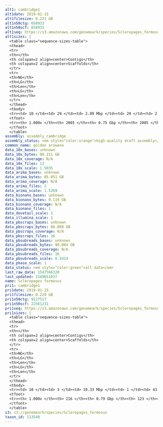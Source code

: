 ```yaml
---
alt1: cambridge1
alt1date: 2019-01-15
alt1filesize: 0.221 GB
alt1n50ctg: 658933
alt1n50scf: 658933
alt1seq: https://s3.amazonaws.com/genomeark/species/Scleropages_formosus/fSclFor1/assembly_cambridge/fSclFor1.alt.asm.20190115.fasta.gz
alt1sizes: |
  <table class="sequence-sizes-table">
  <thead>
  <tr>
  <th></th>
  <th colspan=2 align=center>Contigs</th>
  <th colspan=2 align=center>Scaffolds</th>
  </tr>
  <tr>
  <th>NG</th>
  <th>LG</th>
  <th>Len</th>
  <th>LG</th>
  <th>Len</th>
  </tr>
  </thead>
  <tbody>
  <tr><td> 10 </td><td> 29 </td><td> 2.09 Mbp </td><td> 29 </td><td> 2.09 Mbp </td></tr>  <tr><td> 20 </td><td> 71 </td><td> 1.49 Mbp </td><td> 71 </td><td> 1.49 Mbp </td></tr>  <tr><td> 30 </td><td> 130 </td><td> 1.13 Mbp </td><td> 130 </td><td> 1.13 Mbp </td></tr>  <tr><td> 40 </td><td> 205 </td><td> 0.86 Mbp </td><td> 205 </td><td> 0.86 Mbp </td></tr>  <tr style="background-color:#cccccc;"><td> 50 </td><td> 306 </td><td> 0.66 Mbp </td><td> 306 </td><td> 0.66 Mbp </td></tr>  <tr><td> 60 </td><td> 434 </td><td> 0.52 Mbp </td><td> 434 </td><td> 0.52 Mbp </td></tr>  <tr><td> 70 </td><td> 601 </td><td> 0.39 Mbp </td><td> 601 </td><td> 0.39 Mbp </td></tr>  <tr><td> 80 </td><td> 830 </td><td> 0.27 Mbp </td><td> 830 </td><td> 0.27 Mbp </td></tr>  <tr><td> 90 </td><td> 1171 </td><td> 0.18 Mbp </td><td> 1171 </td><td> 0.18 Mbp </td></tr>  <tr><td> 100 </td><td> 2004 </td><td> 32  bp </td><td> 2004 </td><td> 32  bp </td></tr>  </tbody>
  <tfoot>
  <tr><th> 1.000x </th><th> 2005 </th><th> 0.75 Gbp </th><th> 2005 </th><th> 0.75 Gbp </th></tr>
  </tfoot>
  </table>
assembly: assembly_cambridge
assembly_status: <em style="color:orange">high-quality draft assembly</em>
common_name: golden arowana
data_10x_bases: unknown
data_10x_bytes: 80.211 GB
data_10x_coverage: N/A
data_10x_files: 12
data_10x_scale: 1.5035
data_arima_bases: unknown
data_arima_bytes: 85.051 GB
data_arima_coverage: N/A
data_arima_files: 2
data_arima_scale: 1.5269
data_bionano_bases: unknown
data_bionano_bytes: 0.119 GB
data_bionano_coverage: N/A
data_bionano_files: 1
data_dovetail_scale: 1
data_illumina_scale: 1
data_pbscraps_bases: unknown
data_pbscraps_bytes: 86.888 GB
data_pbscraps_coverage: N/A
data_pbscraps_files: 16
data_pbsubreads_bases: unknown
data_pbsubreads_bytes: 98.084 GB
data_pbsubreads_coverage: N/A
data_pbsubreads_files: 16
data_pbsubreads_scale: 0.5424
data_phase_scale: 1
data_status: <em style="color:green">all data</em>
last_raw_data: 1547566320
last_updated: 1549651837
name: Scleropages formosus
pri1: cambridge1
pri1date: 2019-01-15
pri1filesize: 0.229 GB
pri1n50ctg: 9127517
pri1n50scf: 22561231
pri1seq: https://s3.amazonaws.com/genomeark/species/Scleropages_formosus/fSclFor1/assembly_cambridge/fSclFor1.pri.asm.20190115.fasta.gz
pri1sizes: |
  <table class="sequence-sizes-table">
  <thead>
  <tr>
  <th></th>
  <th colspan=2 align=center>Contigs</th>
  <th colspan=2 align=center>Scaffolds</th>
  </tr>
  <tr>
  <th>NG</th>
  <th>LG</th>
  <th>Len</th>
  <th>LG</th>
  <th>Len</th>
  </tr>
  </thead>
  <tbody>
  <tr><td> 10 </td><td> 3 </td><td> 19.33 Mbp </td><td> 1 </td><td> 43.17 Mbp </td></tr>  <tr><td> 20 </td><td> 8 </td><td> 14.21 Mbp </td><td> 3 </td><td> 36.55 Mbp </td></tr>  <tr><td> 30 </td><td> 14 </td><td> 12.14 Mbp </td><td> 6 </td><td> 28.02 Mbp </td></tr>  <tr><td> 40 </td><td> 21 </td><td> 10.25 Mbp </td><td> 8 </td><td> 25.98 Mbp </td></tr>  <tr style="background-color:#cccccc;"><td> 50 </td><td> 29 </td><td style="background-color:#88ff88;"> 9.13 Mbp </td><td> 12 </td><td style="background-color:#88ff88;"> 22.56 Mbp </td></tr>  <tr><td> 60 </td><td> 39 </td><td> 7.19 Mbp </td><td> 15 </td><td> 18.66 Mbp </td></tr>  <tr><td> 70 </td><td> 51 </td><td> 5.21 Mbp </td><td> 21 </td><td> 11.90 Mbp </td></tr>  <tr><td> 80 </td><td> 68 </td><td> 3.96 Mbp </td><td> 30 </td><td> 8.47 Mbp </td></tr>  <tr><td> 90 </td><td> 92 </td><td> 2.68 Mbp </td><td> 44 </td><td> 4.02 Mbp </td></tr>  <tr><td> 100 </td><td> 215 </td><td> 2.02 Kbp </td><td> 122 </td><td> 23.59 Kbp </td></tr>  </tbody>
  <tfoot>
  <tr><th> 1.000x </th><th> 216 </th><th> 0.79 Gbp </th><th> 123 </th><th> 0.79 Gbp </th></tr>
  </tfoot>
  </table>
s3: s3://genomeark/species/Scleropages_formosus
taxon_id: 113540
---
```

